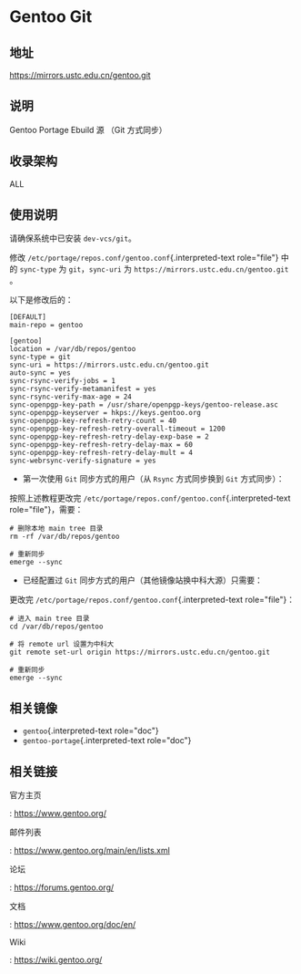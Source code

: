 # Gentoo Git

## 地址

<https://mirrors.ustc.edu.cn/gentoo.git>

## 说明

Gentoo Portage Ebuild 源 （Git 方式同步）

## 收录架构

ALL

## 使用说明

请确保系统中已安装 `dev-vcs/git`。

修改 `/etc/portage/repos.conf/gentoo.conf`{.interpreted-text
role="file"} 中的 `sync-type` 为 `git`，`sync-uri` 为
`https://mirrors.ustc.edu.cn/gentoo.git` 。

以下是修改后的：

    [DEFAULT]
    main-repo = gentoo

    [gentoo]
    location = /var/db/repos/gentoo
    sync-type = git
    sync-uri = https://mirrors.ustc.edu.cn/gentoo.git
    auto-sync = yes
    sync-rsync-verify-jobs = 1
    sync-rsync-verify-metamanifest = yes
    sync-rsync-verify-max-age = 24
    sync-openpgp-key-path = /usr/share/openpgp-keys/gentoo-release.asc
    sync-openpgp-keyserver = hkps://keys.gentoo.org
    sync-openpgp-key-refresh-retry-count = 40
    sync-openpgp-key-refresh-retry-overall-timeout = 1200
    sync-openpgp-key-refresh-retry-delay-exp-base = 2
    sync-openpgp-key-refresh-retry-delay-max = 60
    sync-openpgp-key-refresh-retry-delay-mult = 4
    sync-webrsync-verify-signature = yes

-   第一次使用 `Git` 同步方式的用户（从 `Rsync` 方式同步换到 `Git`
    方式同步）：

按照上述教程更改完
`/etc/portage/repos.conf/gentoo.conf`{.interpreted-text
role="file"}，需要：

    # 删除本地 main tree 目录
    rm -rf /var/db/repos/gentoo

    # 重新同步
    emerge --sync

-   已经配置过 `Git` 同步方式的用户（其他镜像站换中科大源）只需要：

更改完 `/etc/portage/repos.conf/gentoo.conf`{.interpreted-text
role="file"}：

    # 进入 main tree 目录
    cd /var/db/repos/gentoo

    # 将 remote url 设置为中科大
    git remote set-url origin https://mirrors.ustc.edu.cn/gentoo.git

    # 重新同步
    emerge --sync

## 相关镜像

-   `gentoo`{.interpreted-text role="doc"}
-   `gentoo-portage`{.interpreted-text role="doc"}

## 相关链接

官方主页

:   <https://www.gentoo.org/>

邮件列表

:   <https://www.gentoo.org/main/en/lists.xml>

论坛

:   <https://forums.gentoo.org/>

文档

:   <https://www.gentoo.org/doc/en/>

Wiki

:   <https://wiki.gentoo.org/>
